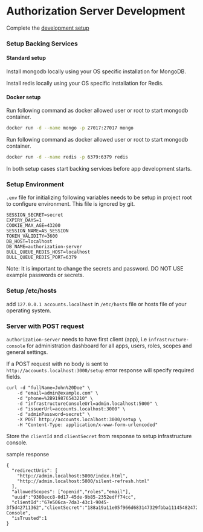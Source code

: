 # Authorization Server Development

Complete the [development setup](/development/README.md)

### Setup Backing Services

#### Standard setup

Install mongodb locally using your OS specific installation for MongoDB.

Install redis locally using your OS specific installation for Redis.

#### Docker setup

Run following command as docker allowed user or root to start mongodb container.

```sh
docker run -d --name mongo -p 27017:27017 mongo
```

Run following command as docker allowed user or root to start mongodb container.

```sh
docker run -d --name redis -p 6379:6379 redis
```

In both setup cases start backing services before app development starts.

### Setup Environment

`.env` file for initializing following variables needs to be setup in project root to configure environment. This file is ignored by git.

```
SESSION_SECRET=secret
EXPIRY_DAYS=1
COOKIE_MAX_AGE=43200
SESSION_NAME=AS_SESSION
TOKEN_VALIDITY=3600
DB_HOST=localhost
DB_NAME=authorization-server
BULL_QUEUE_REDIS_HOST=localhost
BULL_QUEUE_REDIS_PORT=6379
```

Note: It is important to change the secrets and password. DO NOT USE example passwords or secrets.

### Setup /etc/hosts

add `127.0.0.1 accounts.localhost` in `/etc/hosts` file or hosts file of your operating system.

### Server with POST request

`authorization-server` needs to have first client (app), i.e `infrastructure-console` for administration dashboard for all apps, users, roles, scopes and general settings.

If a POST request with no body is sent to `http://accounts.localhost:3000/setup` error response will specify required fields.

```
curl -d "fullName=John%20Doe" \
    -d "email=admin@example.com" \
    -d "phone=%2B919876543210" \
    -d "infrastructureConsoleUrl=admin.localhost:5000" \
    -d "issuerUrl=accounts.localhost:3000" \
    -d "adminPassword=secret" \
    -X POST http://accounts.localhost:3000/setup \
    -H "Content-Type: application/x-www-form-urlencoded"
```

Store the `clientId` and `clientSecret` from response to setup infrastructure console.

sample response

```
{
  "redirectUris": [
    "http://admin.localhost:5000/index.html",
    "http://admin.localhost:5000/silent-refresh.html"
  ],
  "allowedScopes": ["openid","roles","email"],
  "uuid":"9308ecc8-0d17-45de-9b85-2352edff74cc",
  "clientId":"67e506ca-7da3-43c1-9045-3f5d42711362","clientSecret":"188a19a11e05f966d683147329fbba111454824726702c9aec54d86e42113b36","name":"Infrastructure Console",
  "isTrusted":1
}
```
